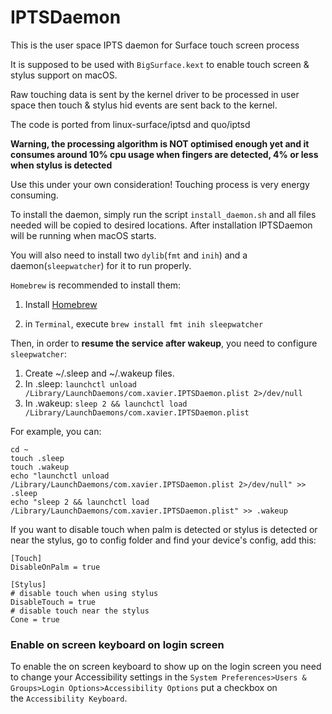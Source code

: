 # IPTSDaemon

This is the user space IPTS daemon for Surface touch screen process

It is supposed to be used with `BigSurface.kext` to enable touch screen & stylus support on macOS.

Raw touching data is sent by the kernel driver to be processed in user space then touch & stylus hid events are sent back to the kernel.

The code is ported from linux-surface/iptsd and quo/iptsd

**Warning, the processing algorithm is NOT optimised enough yet and it consumes around 10% cpu usage when fingers are detected, 4% or less when stylus is detected**

Use this under your own consideration! Touching process is very energy consuming.

To install the daemon, simply run the script `install_daemon.sh` and all files needed will be copied to desired locations. After installation IPTSDaemon will be running when macOS starts.

You will also need to install two `dylib`(`fmt` and `inih`) and a daemon(`sleepwatcher`) for it to run properly.

`Homebrew` is recommended to install them:

1. Install [Homebrew](https://brew.sh)

2. in `Terminal`, execute `brew install fmt inih sleepwatcher`

Then, in order to **resume the service after wakeup**, you need to configure `sleepwatcher`:

1. Create ~/.sleep and ~/.wakeup files.
2. In .sleep: `launchctl unload /Library/LaunchDaemons/com.xavier.IPTSDaemon.plist 2>/dev/null`
3. In .wakeup: `sleep 2 && launchctl load /Library/LaunchDaemons/com.xavier.IPTSDaemon.plist`

For example, you can:

```
cd ~
touch .sleep
touch .wakeup
echo "launchctl unload /Library/LaunchDaemons/com.xavier.IPTSDaemon.plist 2>/dev/null" >> .sleep
echo "sleep 2 && launchctl load /Library/LaunchDaemons/com.xavier.IPTSDaemon.plist" >> .wakeup
```

If you want to disable touch when palm is detected or stylus is detected or near the stylus, go to config folder and find your device's config, add this:

```
[Touch]
DisableOnPalm = true

[Stylus]
# disable touch when using stylus
DisableTouch = true
# disable touch near the stylus
Cone = true
```

### Enable on screen keyboard on login screen

To enable the on screen keyboard to show up on the login screen you need to change your Accessibility settings in the `System Preferences>Users & Groups>Login Options>Accessibility Options` put a checkbox on the `Accessibility Keyboard`.
